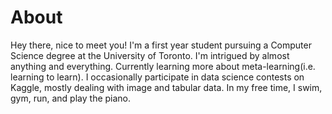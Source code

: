 # About

Hey there, nice to meet you! I'm a first year student pursuing a Computer Science degree at the University of Toronto.
I'm intrigued by almost anything and everything. Currently learning more about meta-learning(i.e. learning to learn).
I occasionally participate in data science contests on Kaggle, mostly dealing with image and tabular data.
In my free time, I swim, gym, run, and play the piano.
